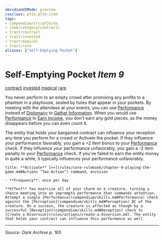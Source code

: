 ```yaml
---
obsidianUIMode: preview
cssclass: pf2e,pf2e-item
tags:
- compendium/src/pf2e/da
- item/category/contract/
- trait/contract
- trait/invested
- trait/magical
- trait/rare
aliases: ["Self-Emptying Pocket"]
---
```

# Self-Emptying Pocket *Item 9*  
[contract](rules/traits/contract-lol.md "Contract Item Trait")  [invested](rules/traits/invested.md "Invested Item Trait")  [magical](rules/traits/magical.md "Magical Item Trait")  [rare](rules/traits/rare.md "Rare Rarity Trait")  


You never perform to an empty crowd after promising any profits to a phantom in a playhouse, sealed by holes that appear in your pockets. By meeting with the attendees at your events, you can use [Performance](compendium/skills.md#Performance) instead of [Diplomacy](compendium/skills.md#Diplomacy) to [Gather Information](rules/actions/gather-information.md). When you would use [Performance](compendium/skills.md#Performance) to [Earn Income](rules/actions/earn-income.md), you don't earn any gold pieces, as the money disappears before you can even count it.

The entity that holds your bargained contract can influence your reception any time you perform for a crowd or Activate the pocket. If they influence your performance favorably, you gain a +2 item bonus to your [Performance](compendium/skills.md#Performance) check. If they influence your performance unfavorably, you gain a -2 item penalty to your [Performance](compendium/skills.md#Performance) check. If you've failed to earn the entity money in quite a while, it typically influences your performance unfavorably.

```ad-embed-ability
title: **Activate** [>>](rules/core-rulebook/chapter-9-playing-the-game.md#Actions "Two-Action") command, envision

- **Frequency**: once per day

**Effect** You exercise all of your charm on a creature, turning a chance meeting into an impromptu performance that commands attention. Attempt a single [Performance](compendium/skills.md#Performance) check against the [Perception](compendium/skills.md#Perception) DC of the creature. On a success, the creature is affected as though by a successful [Deception](compendium/skills.md#Deception) check to [Create a Diversion](rules/actions/create-a-diversion.md). The entity that holds your contract can influence this performance as well.
```


---
*Source: Dark Archive p. 165*